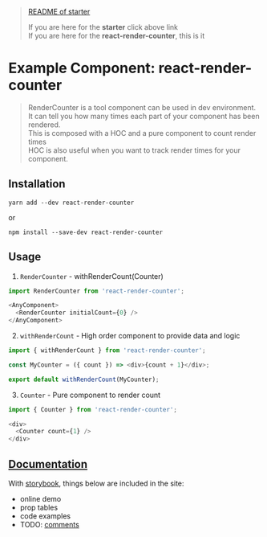 <blockquote>
  <!-- This <blockquote> will be hidden in gh-pages, because it's no gonna work there and there's better menue -->
  <a href="./starter/README.md">README of starter</a> 
  <p>
    If you are here for the <strong>starter</strong> click above link</br>
    If you are here for the <strong>react-render-counter</strong>, this is it</br>
  </p>
  <!-- 
    You can remove this after you started.  
    For the convenience of merging, README.md below is all yours, I will try my best not to change them.
    Also, you should change docs/starter.md as little as you can to avoid conflicts.
   -->
</blockquote>

# Example Component: react-render-counter
> RenderCounter is a tool component can be used in dev environment. It can tell you how many times each part of your component has been rendered.  
> This is composed with a HOC and a pure component to count render times  
> HOC is also useful when you want to track render times for your component.

## Installation
```
yarn add --dev react-render-counter
```
or
```
npm install --save-dev react-render-counter
```

## Usage
1. `RenderCounter` - withRenderCount(Counter)

  ```js
  import RenderCounter from 'react-render-counter';
  
  <AnyComponent>
    <RenderCounter initialCount={0} />
  </AnyComponent>
  ```

2. `withRenderCount` - High order component to provide data and logic

  ```js
  import { withRenderCount } from 'react-render-counter';
  
  const MyCounter = ({ count }) => <div>{count + 1}</div>;
  
  export default withRenderCount(MyCounter);
  ```
  
3. `Counter` - Pure component to render count

  ```js
  import { Counter } from 'react-render-counter';
  
  <div>
    <Counter count={1} /> 
  </div>
  ```

## [Documentation](https://stupidism.github.io/stupid-rc-starter/)

With [storybook](https://storybooks.js.org), things below are included in the site:
- online demo
- prop tables
- code examples
- TODO: [comments](https://github.com/storybooks/storybook/blob/master/addons/comments)
